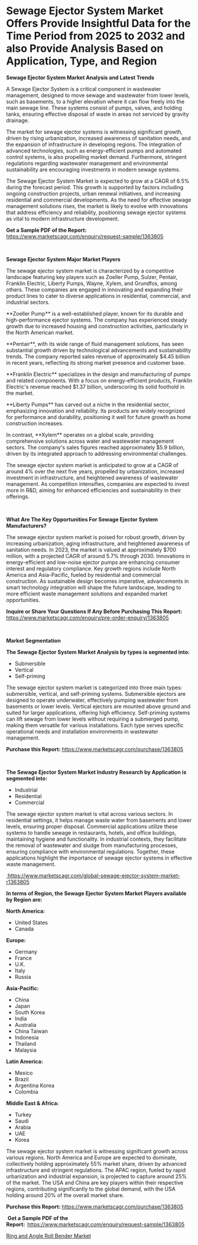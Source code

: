 <p><h1>Sewage Ejector System Market Offers Provide Insightful Data for the Time Period from 2025 to 2032 and also Provide Analysis Based on Application, Type, and Region</h1></p><p><strong>Sewage Ejector System Market Analysis and Latest Trends</strong></p>
<p><p>A Sewage Ejector System is a critical component in wastewater management, designed to move sewage and wastewater from lower levels, such as basements, to a higher elevation where it can flow freely into the main sewage line. These systems consist of pumps, valves, and holding tanks, ensuring effective disposal of waste in areas not serviced by gravity drainage.</p><p>The market for sewage ejector systems is witnessing significant growth, driven by rising urbanization, increased awareness of sanitation needs, and the expansion of infrastructure in developing regions. The integration of advanced technologies, such as energy-efficient pumps and automated control systems, is also propelling market demand. Furthermore, stringent regulations regarding wastewater management and environmental sustainability are encouraging investments in modern sewage systems.</p><p>The Sewage Ejector System Market is expected to grow at a CAGR of 6.5% during the forecast period. This growth is supported by factors including ongoing construction projects, urban renewal initiatives, and increasing residential and commercial developments. As the need for effective sewage management solutions rises, the market is likely to evolve with innovations that address efficiency and reliability, positioning sewage ejector systems as vital to modern infrastructure development.</p></p>
<p><strong>Get a Sample PDF of the Report:&nbsp;</strong> <a href="https://www.marketscagr.com/enquiry/request-sample/1363805?utm_campaign=2316&utm_medium=2&utm_source=Github&utm_content=ia&utm_term=19022025&utm_id=sewage-ejector-system">https://www.marketscagr.com/enquiry/request-sample/1363805</a></p>
<p>&nbsp;</p>
<p><strong>Sewage Ejector System Major Market Players</strong></p>
<p><p>The sewage ejector system market is characterized by a competitive landscape featuring key players such as Zoeller Pump, Sulzer, Pentair, Franklin Electric, Liberty Pumps, Wayne, Xylem, and Grundfos, among others. These companies are engaged in innovating and expanding their product lines to cater to diverse applications in residential, commercial, and industrial sectors.</p><p>**Zoeller Pump** is a well-established player, known for its durable and high-performance ejector systems. The company has experienced steady growth due to increased housing and construction activities, particularly in the North American market.</p><p>**Pentair**, with its wide range of fluid management solutions, has seen substantial growth driven by technological advancements and sustainability trends. The company reported sales revenue of approximately $4.45 billion in recent years, reflecting its strong market presence and customer base.</p><p>**Franklin Electric** specializes in the design and manufacturing of pumps and related components. With a focus on energy-efficient products, Franklin Electric's revenue reached $1.37 billion, underscoring its solid foothold in the market.</p><p>**Liberty Pumps** has carved out a niche in the residential sector, emphasizing innovation and reliability. Its products are widely recognized for performance and durability, positioning it well for future growth as home construction increases.</p><p>In contrast, **Xylem** operates on a global scale, providing comprehensive solutions across water and wastewater management sectors. The company's sales figures reached approximately $5.9 billion, driven by its integrated approach to addressing environmental challenges.</p><p>The sewage ejector system market is anticipated to grow at a CAGR of around 4% over the next five years, propelled by urbanization, increased investment in infrastructure, and heightened awareness of wastewater management. As competition intensifies, companies are expected to invest more in R&D, aiming for enhanced efficiencies and sustainability in their offerings.</p></p>
<p>&nbsp;</p>
<p><strong>What Are The Key Opportunities For Sewage Ejector System Manufacturers?</strong></p>
<p><p>The sewage ejector system market is poised for robust growth, driven by increasing urbanization, aging infrastructure, and heightened awareness of sanitation needs. In 2023, the market is valued at approximately $700 million, with a projected CAGR of around 5.7% through 2030. Innovations in energy-efficient and low-noise ejector pumps are enhancing consumer interest and regulatory compliance. Key growth regions include North America and Asia-Pacific, fueled by residential and commercial construction. As sustainable design becomes imperative, advancements in smart technology integration will shape the future landscape, leading to more efficient waste management solutions and expanded market opportunities.</p></p>
<p><strong>Inquire or Share Your Questions If Any Before Purchasing This Report:</strong> <a href="https://www.marketscagr.com/enquiry/pre-order-enquiry/1363805?utm_campaign=2316&utm_medium=2&utm_source=Github&utm_content=ia&utm_term=19022025&utm_id=sewage-ejector-system">https://www.marketscagr.com/enquiry/pre-order-enquiry/1363805</a></p>
<p>&nbsp;</p>
<p><strong>Market Segmentation</strong></p>
<p><strong>The Sewage Ejector System Market Analysis by types is segmented into:</strong></p>
<p><ul><li>Submersible</li><li>Vertical</li><li>Self-priming</li></ul></p>
<p><p>The sewage ejector system market is categorized into three main types: submersible, vertical, and self-priming systems. Submersible ejectors are designed to operate underwater, effectively pumping wastewater from basements or lower levels. Vertical ejectors are mounted above ground and suited for larger applications, offering high efficiency. Self-priming systems can lift sewage from lower levels without requiring a submerged pump, making them versatile for various installations. Each type serves specific operational needs and installation environments in wastewater management.</p></p>
<p><strong>Purchase this Report:&nbsp;</strong><a href="https://www.marketscagr.com/purchase/1363805?utm_campaign=2316&utm_medium=2&utm_source=Github&utm_content=ia&utm_term=19022025&utm_id=sewage-ejector-system">https://www.marketscagr.com/purchase/1363805</a></p>
<p>&nbsp;</p>
<p><strong>The Sewage Ejector System Market Industry Research by Application is segmented into:</strong></p>
<p><ul><li>Industrial</li><li>Residential</li><li>Commercial</li></ul></p>
<p><p>The sewage ejector system market is vital across various sectors. In residential settings, it helps manage waste water from basements and lower levels, ensuring proper disposal. Commercial applications utilize these systems to handle sewage in restaurants, hotels, and office buildings, maintaining hygiene and functionality. In industrial contexts, they facilitate the removal of wastewater and sludge from manufacturing processes, ensuring compliance with environmental regulations. Together, these applications highlight the importance of sewage ejector systems in effective waste management.</p></p>
<p><a href="https://www.marketscagr.com/global-sewage-ejector-system-market-r1363805?utm_campaign=2316&utm_medium=2&utm_source=Github&utm_content=ia&utm_term=19022025&utm_id=sewage-ejector-system">&nbsp;https://www.marketscagr.com/global-sewage-ejector-system-market-r1363805</a></p>
<p><strong>In terms of Region, the Sewage Ejector System Market Players available by Region are:</strong></p>
<p>
    <p> <strong> North America: </strong>
        <ul>
            <li>United States</li>
            <li>Canada</li>
        </ul>
        </p> 
    <p> <strong> Europe: </strong>
        <ul>
            <li>Germany</li>
            <li>France</li>
            <li>U.K.</li>
            <li>Italy</li>
            <li>Russia</li>
        </ul>
        </p> 
    <p> <strong> Asia-Pacific: </strong>
        <ul>
            <li>China</li>
            <li>Japan</li>
            <li>South Korea</li>
            <li>India</li>
            <li>Australia</li>
            <li>China Taiwan</li>
            <li>Indonesia</li>
            <li>Thailand</li>
            <li>Malaysia</li>
        </ul>
        </p> 
    <p> <strong> Latin America: </strong>
        <ul>
            <li>Mexico</li>
            <li>Brazil</li>
            <li>Argentina Korea</li>
            <li>Colombia</li>
        </ul>
        </p> 
    <p> <strong> Middle East & Africa: </strong>
        <ul>
            <li>Turkey</li>
            <li>Saudi</li>
            <li>Arabia</li>
            <li>UAE</li>
            <li>Korea</li>
        </ul>
    </p>
    </p>
<p><p>The sewage ejector system market is witnessing significant growth across various regions. North America and Europe are expected to dominate, collectively holding approximately 55% market share, driven by advanced infrastructure and stringent regulations. The APAC region, fueled by rapid urbanization and industrial expansion, is projected to capture around 25% of the market. The USA and China are key players within their respective regions, contributing significantly to the global demand, with the USA holding around 20% of the overall market share.</p></p>
<p><strong>Purchase this Report: </strong><a href="https://www.marketscagr.com/purchase/1363805?utm_campaign=2316&utm_medium=2&utm_source=Github&utm_content=ia&utm_term=19022025&utm_id=sewage-ejector-system">https://www.marketscagr.com/purchase/1363805</a></p>
<p>&nbsp;<strong>Get a Sample PDF of the Report:&nbsp;&nbsp;</strong><a href="https://www.marketscagr.com/enquiry/request-sample/1363805?utm_campaign=2316&utm_medium=2&utm_source=Github&utm_content=ia&utm_term=19022025&utm_id=sewage-ejector-system">https://www.marketscagr.com/enquiry/request-sample/1363805</a></p>
<p><strong></strong></p>
<p><p><a href="https://github.com/bensemilia864/Market-Research-Report-List-1/blob/main/ring-and-angle-roll-bender-market.md?utm_campaign=2316&utm_medium=2&utm_source=Github&utm_content=ia&utm_term=19022025&utm_id=sewage-ejector-system">Ring and Angle Roll Bender Market</a></p></p>